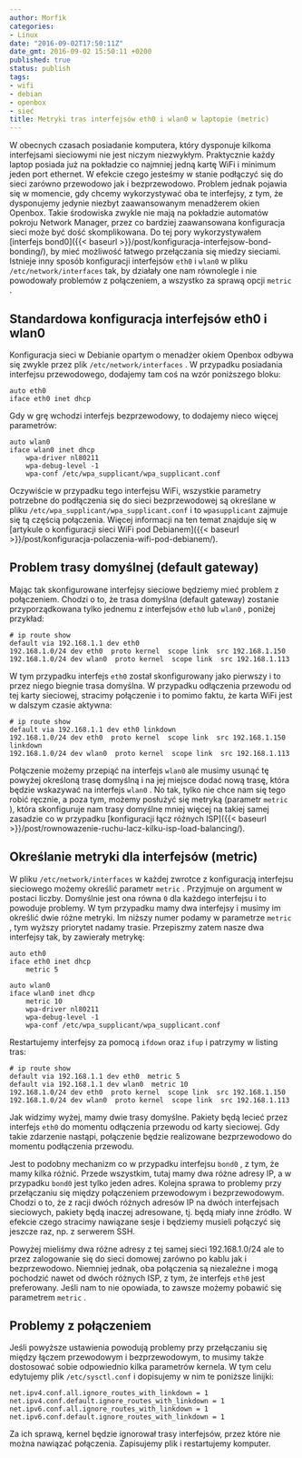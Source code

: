 ```yaml
---
author: Morfik
categories:
- Linux
date: "2016-09-02T17:50:11Z"
date_gmt: 2016-09-02 15:50:11 +0200
published: true
status: publish
tags:
- wifi
- debian
- openbox
- sieć
title: Metryki tras interfejsów eth0 i wlan0 w laptopie (metric)
---
```


W obecnych czasach posiadanie komputera, który dysponuje kilkoma interfejsami sieciowymi nie jest
niczym niezwykłym. Praktycznie każdy laptop posiada już na pokładzie co najmniej jedną kartę WiFi i
minimum jeden port ethernet. W efekcie czego jesteśmy w stanie podłączyć się do sieci zarówno
przewodowo jak i bezprzewodowo. Problem jednak pojawia się w momencie, gdy chcemy wykorzystywać oba
te interfejsy, z tym, że dysponujemy jedynie niezbyt zaawansowanym menadżerem okien Openbox. Takie
środowiska zwykle nie mają na pokładzie automatów pokroju Network Manager, przez co bardziej
zaawansowana konfiguracja sieci może być dość skomplikowana. Do tej pory wykorzystywałem [interfejs
bond0]({{< baseurl >}}/post/konfiguracja-interfejsow-bond-bonding/), by mieć możliwość łatwego
przełączania się miedzy sieciami. Istnieje inny sposób konfiguracji interfejsów `eth0` i `wlan0` w
pliku `/etc/network/interfaces` tak, by działały one nam równolegle i nie powodowały problemów z
połączeniem, a wszystko za sprawą opcji `metric` .

<!--more-->
## Standardowa konfiguracja interfejsów eth0 i wlan0

Konfiguracja sieci w Debianie opartym o menadżer okiem Openbox odbywa się zwykle przez plik
`/etc/network/interfaces` . W przypadku posiadania interfejsu przewodowego, dodajemy tam coś na wzór
poniższego bloku:

    auto eth0
    iface eth0 inet dhcp

Gdy w grę wchodzi interfejs bezprzewodowy, to dodajemy nieco więcej parametrów:

    auto wlan0
    iface wlan0 inet dhcp
        wpa-driver nl80211
        wpa-debug-level -1
        wpa-conf /etc/wpa_supplicant/wpa_supplicant.conf

Oczywiście w przypadku tego interfejsu WiFi, wszystkie parametry potrzebne do podłączenia się do
sieci bezprzewodowej są określane w pliku `/etc/wpa_supplicant/wpa_supplicant.conf` i to
`wpasupplicant` zajmuje się tą częścią połączenia. Więcej informacji na ten temat znajduje się w
[artykule o konfiguracji sieci WiFi pod
Debianem]({{< baseurl >}}/post/konfiguracja-polaczenia-wifi-pod-debianem/).

## Problem trasy domyślnej (default gateway)

Mając tak skonfigurowane interfejsy sieciowe będziemy mieć problem z połączeniem. Chodzi o to, że
trasa domyślna (default gateway) zostanie przyporządkowana tylko jednemu z interfejsów `eth0` lub
`wlan0` , poniżej przykład:

    # ip route show
    default via 192.168.1.1 dev eth0
    192.168.1.0/24 dev eth0  proto kernel  scope link  src 192.168.1.150
    192.168.1.0/24 dev wlan0  proto kernel  scope link  src 192.168.1.113

W tym przypadku interfejs `eth0` został skonfigurowany jako pierwszy i to przez niego biegnie trasa
domyślna. W przypadku odłączenia przewodu od tej karty sieciowej, stracimy połączenie i to pomimo
faktu, że karta WiFi jest w dalszym czasie aktywna:

    # ip route show
    default via 192.168.1.1 dev eth0 linkdown
    192.168.1.0/24 dev eth0  proto kernel  scope link  src 192.168.1.150 linkdown
    192.168.1.0/24 dev wlan0  proto kernel  scope link  src 192.168.1.113

Połączenie możemy przepiąć na interfejs `wlan0` ale musimy usunąć tę powyżej określoną trasę
domyślną i na jej miejsce dodać nową trasę, która będzie wskazywać na interfejs `wlan0` . No tak,
tylko nie chce nam się tego robić ręcznie, a poza tym, możemy posłużyć się metryką (parametr
`metric` ), która skonfiguruje nam trasy domyślne mniej więcej na takiej samej zasadzie co w
przypadku [konfiguracji łącz różnych
ISP]({{< baseurl >}}/post/rownowazenie-ruchu-lacz-kilku-isp-load-balancing/).

## Określanie metryki dla interfejsów (metric)

W pliku `/etc/network/interfaces` w każdej zwrotce z konfiguracją interfejsu sieciowego możemy
określić parametr `metric` . Przyjmuje on argument w postaci liczby. Domyślnie jest ona równa `0`
dla każdego interfejsu i to powoduje problemy. W tym przypadku mamy dwa interfejsy i musimy im
określić dwie różne metryki. Im niższy numer podamy w parametrze `metric` , tym wyższy priorytet
nadamy trasie. Przepiszmy zatem nasze dwa interfejsy tak, by zawierały metrykę:

    auto eth0
    iface eth0 inet dhcp
        metric 5

    auto wlan0
    iface wlan0 inet dhcp
        metric 10
        wpa-driver nl80211
        wpa-debug-level -1
        wpa-conf /etc/wpa_supplicant/wpa_supplicant.conf

Restartujemy interfejsy za pomocą `ifdown` oraz `ifup` i patrzymy w listing tras:

    # ip route show
    default via 192.168.1.1 dev eth0  metric 5
    default via 192.168.1.1 dev wlan0  metric 10
    192.168.1.0/24 dev eth0  proto kernel  scope link  src 192.168.1.150
    192.168.1.0/24 dev wlan0  proto kernel  scope link  src 192.168.1.113

Jak widzimy wyżej, mamy dwie trasy domyślne. Pakiety będą lecieć przez interfejs `eth0` do momentu
odłączenia przewodu od karty sieciowej. Gdy takie zdarzenie nastąpi, połączenie będzie realizowane
bezprzewodowo do momentu podłączenia przewodu.

Jest to podobny mechanizm co w przypadku interfejsu `bond0` , z tym, że mamy kilka różnić. Przede
wszystkim, tutaj mamy dwa różne adresy IP, a w przypadku `bond0` jest tylko jeden adres. Kolejna
sprawa to problemy przy przełączaniu się między połączeniem przewodowym i bezprzewodowym. Chodzi o
to, że z racji dwóch różnych adresów IP na dwóch interfejsach sieciowych, pakiety będą inaczej
adresowane, tj. będą miały inne źródło. W efekcie czego stracimy nawiązane sesje i będziemy musieli
połączyć się jeszcze raz, np. z serwerem SSH.

Powyżej mieliśmy dwa różne adresy z tej samej sieci 192.168.1.0/24 ale to przez zalogowanie się do
sieci domowej zarówno po kablu jak i bezprzewodowo. Niemniej jednak, oba połączenia są niezależne i
mogą pochodzić nawet od dwóch różnych ISP, z tym, że interfejs `eth0` jest preferowany. Jeśli nam to
nie opowiada, to zawsze możemy pobawić się parametrem `metric` .

## Problemy z połączeniem

Jeśli powyższe ustawienia powodują problemy przy przełączaniu się między łączem przewodowym i
bezprzewodowym, to musimy także dostosować sobie odpowiednio kilka parametrów kernela. W tym celu
edytujemy plik `/etc/sysctl.conf` i dopisujemy w nim te poniższe linijki:

    net.ipv4.conf.all.ignore_routes_with_linkdown = 1
    net.ipv4.conf.default.ignore_routes_with_linkdown = 1
    net.ipv6.conf.all.ignore_routes_with_linkdown = 1
    net.ipv6.conf.default.ignore_routes_with_linkdown = 1

Za ich sprawą, kernel będzie ignorował trasy interfejsów, przez które nie można nawiązać połączenia.
Zapisujemy plik i restartujemy komputer.
